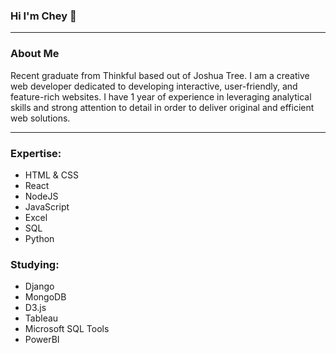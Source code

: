 ### Hi I'm Chey 👋


---
### About Me


Recent graduate from Thinkful based out of Joshua Tree. I am a creative web developer dedicated to developing interactive, user-friendly, and feature-rich websites. I have 1 year of experience in leveraging analytical skills and strong attention to detail in order to deliver original and efficient web solutions.

---
### Expertise:
- HTML & CSS
- React
- NodeJS
- JavaScript  
- Excel
- SQL
- Python

### Studying:
- Django
- MongoDB
- D3.js
- Tableau
- Microsoft SQL Tools
- PowerBI


<!--

<!--
**Cheyroseflammer/Cheyroseflammer** is a ✨ _special_ ✨ repository because its `README.md` (this file) appears on your GitHub profile.

Here are some ideas to get you started:

- 🔭 I’m currently working on ...
- 🌱 I’m currently learning ...
- 👯 I’m looking to collaborate on ...
- 🤔 I’m looking for help with ...
- 💬 Ask me about ...
- 📫 How to reach me: ...
- 😄 Pronouns: ...
- ⚡ Fun fact: ...
-->
